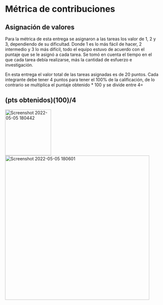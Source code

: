 # Métrica de contribuciones

## Asignación de valores

Para la métrica de esta entrega se asignaron a las tareas los valor de 1, 2 y 3, dependiendo de su dificultad.
Donde 1 es lo más fácil de hacer, 2 intermedio y 3 lo más difícil, todo el equipo estuvo de acuerdo con el 
puntaje que se le asignó a cada tarea. Se tomó en cuenta el tiempo en el que cada tarea debía realizarse, más
la cantidad de esfuerzo e investigación.

En esta entrega el valor total de las tareas asignadas es de 20 puntos. Cada integrante debe tener 
4 puntos para tener el 100% de la calificación, de lo contrario se multiplica el puntaje obtenido * 100
y se divide entre 4=

## (pts obtenidos)(100)/4

<img width="150" alt="Screenshot 2022-05-05 180442" src="https://user-images.githubusercontent.com/91033892/167041281-cf996cdc-fd77-4bd6-957a-ebfec2cf5437.png">

<img width="471" alt="Screenshot 2022-05-05 180601" src="https://user-images.githubusercontent.com/91033892/167041347-32788c27-7f46-43de-82d9-d8512890aed3.png">


